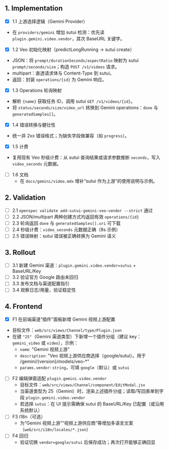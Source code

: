 ## 1. Implementation

 - [x] 1.1 上游选择逻辑（Gemini Provider）
  - 在 `providers/gemini` 增加 sutui 检测：优先读 `plugin.gemini.video.vendor`，其次 BaseURL 关键字。
 - [x] 1.2 Veo 初始化映射（predictLongRunning → sutui create）
  - JSON：将 `prompt/durationSeconds/aspectRatio` 映射为 sutui `prompt/seconds/size`；构造 `POST /v1/videos` 请求。
  - multipart：直透请求体与 Content-Type 到 sutui。
  - 返回：封装 `operations/{id}` 为 Gemini 响应。
 - [x] 1.3 Operations 轮询映射
  - 解析 `{name}` 获取任务 ID，调用 sutui `GET /v1/videos/{id}`。
  - 将 `status/seconds/size/video_url` 转换到 Gemini operations：`done` 与 `generatedSamples[]`。
 - [x] 1.4 错误转换与健壮性
  - 统一非 2xx 错误格式；为缺失字段做兼容（如 `progress`）。
 - [x] 1.5 计费
  - 复用现有 Veo 秒级计费：从 sutui 查询结果或请求参数推断 `seconds`，写入 `video_seconds` 元数据。
- [ ] 1.6 文档
  - 在 `docs/gemini/video.mdx` 增补“sutui 作为上游”的使用说明与示例。

## 2. Validation

- [ ] 2.1 `openspec validate add-sutui-gemini-veo-vendor --strict` 通过
- [ ] 2.2 JSON/multipart 两种创建方式均返回有效 `operations/{id}`
- [ ] 2.3 轮询返回 `done` 与 `generatedSamples[].uri` 可下载
- [ ] 2.4 秒级计费：`video_seconds` 元数据正确（8s 示例）
- [ ] 2.5 错误映射：sutui 错误被正确转换为 Gemini 语义

## 3. Rollout

- [ ] 3.1 新建 Gemini 渠道：`plugin.gemini.video.vendor=sutui` + BaseURL/Key
- [ ] 3.2 验证官方 Google 路由未回归
- [ ] 3.3 发布文档与渠道配置指引
- [ ] 3.4 观察日志/用量，验证稳定性

## 4. Frontend

 - [x] F1 在前端渠道“插件”面板新增 Gemini 视频上游配置
  - 目标文件：`web/src/views/Channel/type/Plugin.json`
  - 在键 `"25"`（Gemini 渠道类型）下新增一个插件分组（建议 key：`gemini_video` 或 `video`），示例：
    - `name`: "Gemini 视频上游"
    - `description`: "Veo 视频上游供应商选择（google/sutui）。用于 /gemini/{version}/models/veo-*"
    - `params.vendor`: `string`，可填 `google`（默认）或 `sutui`
- [ ] F2 编辑弹窗适配 `plugin.gemini.video.vendor`
  - 目标文件：`web/src/views/Channel/component/EditModal.jsx`
  - 当渠道类型为 25（Gemini）时，渲染上述插件分组；读取/写回表单到字段 `plugin.gemini.video.vendor`
  - 若选择 `sutui`：在 UI 提示需确保 sutui 的 BaseURL/Key 已配置（或沿用系统默认）
- [ ] F3 i18n（可选）
  - 为“Gemini 视频上游”“视频上游供应商”等增加多语言文案（`web/src/i18n/locales/*.json`）
- [ ] F4 回归
  - 验证切换 `vendor=google/sutui` 后保存成功；再次打开能够正确回显

